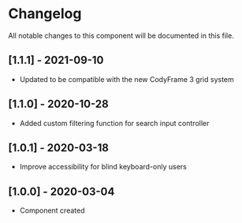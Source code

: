 # Changelog
All notable changes to this component will be documented in this file.

## [1.1.1] - 2021-09-10
- Updated to be compatible with the new CodyFrame 3 grid system

## [1.1.0] - 2020-10-28
- Added custom filtering function for search input controller

## [1.0.1] - 2020-03-18
- Improve accessibility for blind keyboard-only users

## [1.0.0] - 2020-03-04
- Component created
